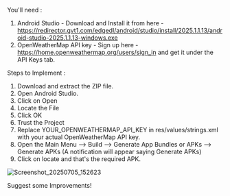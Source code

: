 You'll need :
1.  Android Studio - Download and Install it from here - https://redirector.gvt1.com/edgedl/android/studio/install/2025.1.1.13/android-studio-2025.1.1.13-windows.exe
2.  OpenWeatherMap API key - Sign up here - https://home.openweathermap.org/users/sign_in and get it under the API Keys tab.

Steps to Implement : 
1.  Download and extract the ZIP file.
2.  Open Android Studio. 
3.  Click on Open
4.  Locate the File
5.  Click OK
6.  Trust the Project
7.  Replace YOUR_OPENWEATHERMAP_API_KEY in res/values/strings.xml with your actual OpenWeatherMap API key.
8.  Open the Main Menu --> Build --> Generate App Bundles or APKs --> Generate APKs (A notification will appear saying Generate APKs)
9.  Click on locate and that's the required APK.

![Screenshot_20250705_152623](https://github.com/user-attachments/assets/55e3f1de-79e5-495e-9cdd-cc29ed37a188)

Suggest some Improvements!

